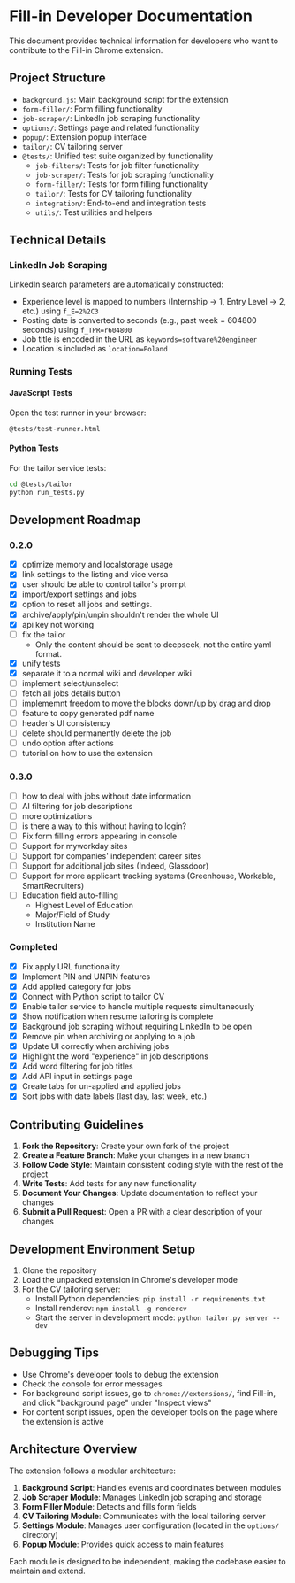 # Fill-in Developer Documentation

This document provides technical information for developers who want to contribute to the Fill-in Chrome extension.

## Project Structure

- `background.js`: Main background script for the extension
- `form-filler/`: Form filling functionality
- `job-scraper/`: LinkedIn job scraping functionality
- `options/`: Settings page and related functionality
- `popup/`: Extension popup interface
- `tailor/`: CV tailoring server
- `@tests/`: Unified test suite organized by functionality
  - `job-filters/`: Tests for job filter functionality
  - `job-scraper/`: Tests for job scraping functionality
  - `form-filler/`: Tests for form filling functionality
  - `tailor/`: Tests for CV tailoring functionality
  - `integration/`: End-to-end and integration tests
  - `utils/`: Test utilities and helpers

## Technical Details

### LinkedIn Job Scraping

LinkedIn search parameters are automatically constructed:
- Experience level is mapped to numbers (Internship -> 1, Entry Level -> 2, etc.) using `f_E=2%2C3`
- Posting date is converted to seconds (e.g., past week = 604800 seconds) using `f_TPR=r604800`
- Job title is encoded in the URL as `keywords=software%20engineer`
- Location is included as `location=Poland`

### Running Tests

#### JavaScript Tests
Open the test runner in your browser:
```
@tests/test-runner.html
```

#### Python Tests
For the tailor service tests:
```bash
cd @tests/tailor
python run_tests.py
```

## Development Roadmap

### 0.2.0
- [x] optimize memory and localstorage usage
- [x] link settings to the listing and vice versa
- [x] user should be able to control tailor's prompt
- [x] import/export settings and jobs
- [x] option to reset all jobs and settings.
- [x] archive/apply/pin/unpin shouldn't render the whole UI
- [x] api key not working
- [ ] fix the tailor
  - Only the content should be sent to deepseek, not the entire yaml format.
- [x] unify tests
- [x] separate it to a normal wiki and developer wiki
- [ ] implement select/unselect
- [ ] fetch all jobs details button
- [ ] implememnt freedom to move the blocks down/up by drag and drop
- [ ] feature to copy generated pdf name
- [ ] header's UI consistency
- [ ] delete should permanently delete the job
- [ ] undo option after actions
- [ ] tutorial on how to use the extension

### 0.3.0
- [ ] how to deal with jobs without date information
- [ ] AI filtering for job descriptions
- [ ] more optimizations
- [ ] is there a way to this without having to login?
- [ ] Fix form filling errors appearing in console
- [ ] Support for myworkday sites
- [ ] Support for companies' independent career sites
- [ ] Support for additional job sites (Indeed, Glassdoor)
- [ ] Support for more applicant tracking systems (Greenhouse, Workable, SmartRecruiters)
- [ ] Education field auto-filling
  - Highest Level of Education
  - Major/Field of Study
  - Institution Name

### Completed
- [x] Fix apply URL functionality
- [x] Implement PIN and UNPIN features
- [x] Add applied category for jobs
- [x] Connect with Python script to tailor CV
- [x] Enable tailor service to handle multiple requests simultaneously
- [x] Show notification when resume tailoring is complete
- [x] Background job scraping without requiring LinkedIn to be open
- [x] Remove pin when archiving or applying to a job
- [x] Update UI correctly when archiving jobs
- [x] Highlight the word "experience" in job descriptions
- [x] Add word filtering for job titles
- [x] Add API input in settings page
- [x] Create tabs for un-applied and applied jobs
- [x] Sort jobs with date labels (last day, last week, etc.)

## Contributing Guidelines

1. **Fork the Repository**: Create your own fork of the project
2. **Create a Feature Branch**: Make your changes in a new branch
3. **Follow Code Style**: Maintain consistent coding style with the rest of the project
4. **Write Tests**: Add tests for any new functionality
5. **Document Your Changes**: Update documentation to reflect your changes
6. **Submit a Pull Request**: Open a PR with a clear description of your changes

## Development Environment Setup

1. Clone the repository
2. Load the unpacked extension in Chrome's developer mode
3. For the CV tailoring server:
   - Install Python dependencies: `pip install -r requirements.txt`
   - Install rendercv: `npm install -g rendercv`
   - Start the server in development mode: `python tailor.py server --dev`

## Debugging Tips

- Use Chrome's developer tools to debug the extension
- Check the console for error messages
- For background script issues, go to `chrome://extensions/`, find Fill-in, and click "background page" under "Inspect views"
- For content script issues, open the developer tools on the page where the extension is active

## Architecture Overview

The extension follows a modular architecture:

1. **Background Script**: Handles events and coordinates between modules
2. **Job Scraper Module**: Manages LinkedIn job scraping and storage
3. **Form Filler Module**: Detects and fills form fields
4. **CV Tailoring Module**: Communicates with the local tailoring server
5. **Settings Module**: Manages user configuration (located in the `options/` directory)
6. **Popup Module**: Provides quick access to main features

Each module is designed to be independent, making the codebase easier to maintain and extend.
